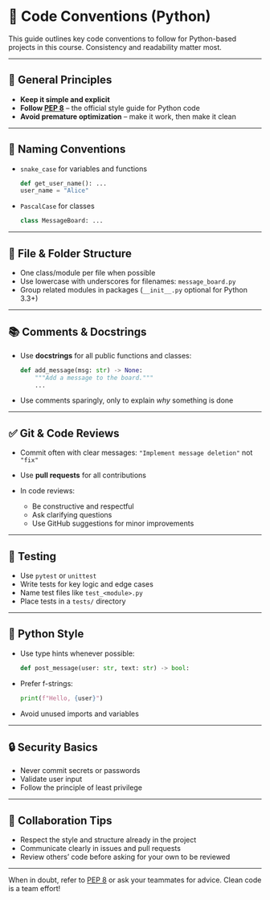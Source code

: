 # 🐍 Code Conventions (Python)

This guide outlines key code conventions to follow for Python-based projects in this course. Consistency and readability matter most.

---

## 🧱 General Principles

* **Keep it simple and explicit**
* **Follow [PEP 8](https://peps.python.org/pep-0008/)** – the official style guide for Python code
* **Avoid premature optimization** – make it work, then make it clean

---

## 🧾 Naming Conventions

* `snake_case` for variables and functions

  ```python
  def get_user_name(): ...
  user_name = "Alice"
  ```
* `PascalCase` for classes

  ```python
  class MessageBoard: ...
  ```

---

## 📁 File & Folder Structure

* One class/module per file when possible
* Use lowercase with underscores for filenames: `message_board.py`
* Group related modules in packages (`__init__.py` optional for Python 3.3+)

---

## 📚 Comments & Docstrings

* Use **docstrings** for all public functions and classes:

  ```python
  def add_message(msg: str) -> None:
      """Add a message to the board."""
      ...
  ```
* Use comments sparingly, only to explain *why* something is done

---

## ✅ Git & Code Reviews

* Commit often with clear messages:
  `"Implement message deletion"` not `"fix"`
* Use **pull requests** for all contributions
* In code reviews:

    * Be constructive and respectful
    * Ask clarifying questions
    * Use GitHub suggestions for minor improvements

---

## 🧪 Testing

* Use `pytest` or `unittest`
* Write tests for key logic and edge cases
* Name test files like `test_<module>.py`
* Place tests in a `tests/` directory

---

## 🧰 Python Style

* Use type hints whenever possible:

  ```python
  def post_message(user: str, text: str) -> bool:
  ```
* Prefer f-strings:

  ```python
  print(f"Hello, {user}")
  ```
* Avoid unused imports and variables

---

## 🔒 Security Basics

* Never commit secrets or passwords
* Validate user input
* Follow the principle of least privilege

---

## 🙌 Collaboration Tips

* Respect the style and structure already in the project
* Communicate clearly in issues and pull requests
* Review others’ code before asking for your own to be reviewed

---

When in doubt, refer to [PEP 8](https://peps.python.org/pep-0008/) or ask your teammates for advice. Clean code is a team effort!
